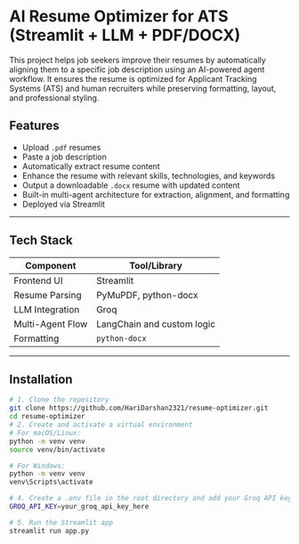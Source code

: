 # AI Resume Optimizer for ATS (Streamlit + LLM + PDF/DOCX)

This project helps job seekers improve their resumes by automatically aligning them to a specific job description using an AI-powered agent workflow. It ensures the resume is optimized for Applicant Tracking Systems (ATS) and human recruiters while preserving formatting, layout, and professional styling.


## Features

- Upload `.pdf` resumes
- Paste a job description
- Automatically extract resume content
- Enhance the resume with relevant skills, technologies, and keywords
- Output a downloadable `.docx` resume with updated content
- Built-in multi-agent architecture for extraction, alignment, and formatting
- Deployed via Streamlit

---

## Tech Stack

| Component         | Tool/Library              |
|------------------|---------------------------|
| Frontend UI       | Streamlit                 |
| Resume Parsing    | PyMuPDF, python-docx      |
| LLM Integration   | Groq                      |
| Multi-Agent Flow  | LangChain and custom logic|
| Formatting        | `python-docx`             |

---


## Installation
```bash
# 1. Clone the repository
git clone https://github.com/HariDarshan2321/resume-optimizer.git
cd resume-optimizer
# 2. Create and activate a virtual environment
# For macOS/Linux:
python -m venv venv
source venv/bin/activate

# For Windows:
python -m venv venv
venv\Scripts\activate

# 4. Create a .env file in the root directory and add your Groq API key:
GROQ_API_KEY=your_groq_api_key_here

# 5. Run the Streamlit app
streamlit run app.py




